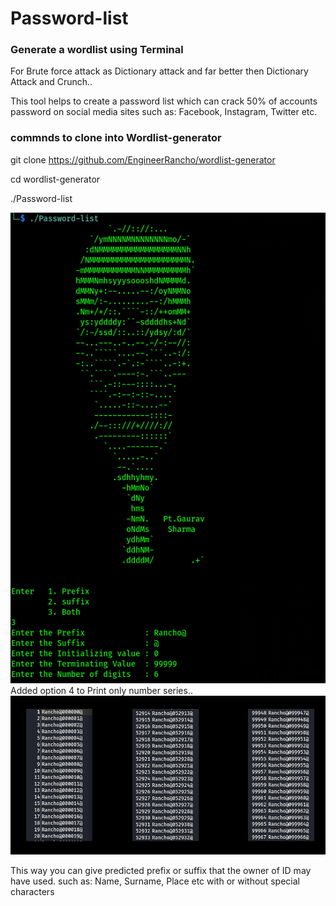 # Password-list
### Generate a wordlist using Terminal
For Brute force attack as Dictionary attack and far better then Dictionary Attack and Crunch..

This tool helps to create a password list which can crack 50% of accounts password on social media sites such as: Facebook, Instagram, Twitter etc.

### commnds to clone into Wordlist-generator

git clone https://github.com/EngineerRancho/wordlist-generator

cd wordlist-generator

./Password-list

![](.Screenshot%201.png) 
Added option 4 to Print only number series..
![](.Screenshot%202.png)

This way you can give predicted prefix or suffix that the owner of ID may have used. such as: Name, Surname, Place etc with or without special characters

